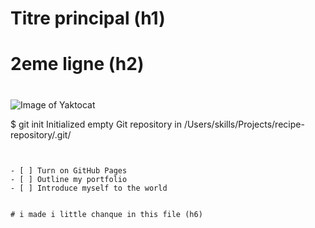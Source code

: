 # Titre principal (h1)
# 2eme ligne (h2)
#
#
#
#
#
#

![Image of Yaktocat](https://octodex.github.com/images/yaktocat.png)



$ git init
Initialized empty Git repository in /Users/skills/Projects/recipe-repository/.git/
```


- [ ] Turn on GitHub Pages
- [ ] Outline my portfolio
- [ ] Introduce myself to the world


# i made i little chanque in this file (h6)
